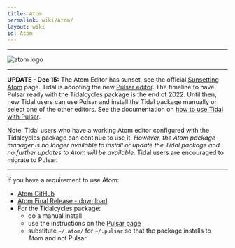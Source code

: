 ```yaml
---
title: Atom
permalink: wiki/Atom/
layout: wiki
id: Atom
---
```

----

![atom logo](atomlogo.svg)

---
**UPDATE - Dec 15:** The Atom Editor has sunset, see the official [Sunsetting Atom](https://github.blog/2022-06-08-sunsetting-atom/)
page. Tidal is adopting the new [Pulsar editor](https://pulsar-edit.dev/). The timeline to have Pulsar ready with the Tidalcycles package is the end of 2022. Until then, new Tidal users can use Pulsar and install the Tidal package manually or select one of the other editors. See the documentation on [how to use Tidal with Pulsar](https://tidalcycles.org/docs/getting-started/editor/Pulsar/).

Note: Tidal users who have a working Atom editor configured with the Tidalcycles package can continue to use it. *However, the Atom package manager is no longer available to install or update the Tidal package and no further updates to Atom will be available.* Tidal users are encouraged to migrate to Pulsar.

---

If you have a requirement to use Atom:

- [Atom GitHub](https://github.com/atom/atom)
- [Atom Final Release - download](https://github.com/atom/atom/releases/tag/v1.63.1)
- For the Tidalcycles package:
    - do a manual install
    - use the instructions on the [Pulsar page](https://tidalcycles.org/docs/getting-started/editor/Pulsar/)
    - substitute `~/.atom/` for `~/.pulsar` so that the package installs to Atom and not Pulsar
